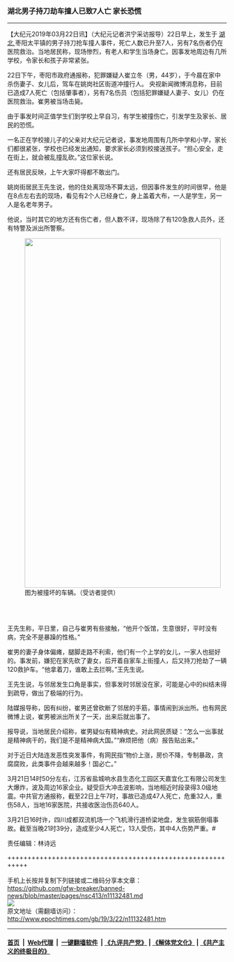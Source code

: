 ### 湖北男子持刀劫车撞人已致7人亡 家长恐慌
------------------------

<p>
 【大纪元2019年03月22日讯】（大纪元记者洪宁采访报导）22日早上，发生于
 <a href="http://www.epochtimes.com/gb/tag/%E6%B9%96%E5%8C%97.html">
  湖北
 </a>
 枣阳太平镇的男子持刀抢车撞人事件，死亡人数已升至7人，另有7名伤者仍在医院救治。当地居民称，现场惨烈，有老人和学生当场身亡。因事发地周边有几所学校，令家长和孩子非常紧张。
</p>
<p>
 22日下午，枣阳市政府通报称，犯罪嫌疑人崔立冬（男，44岁），于今晨在家中杀伤妻子、女儿后，驾车在姚岗社区街道冲撞行人。 ​央视新闻微博消息称，目前已造成7人死亡（包括肇事者），另有7名伤员（包括犯罪嫌疑人妻子、女儿）仍在医院救治。崔男被当场击毙。
</p>
<p>
 由于事发时间正值学生们到学校上早自习，有学生被撞伤亡，引发学生及家长、居民的恐慌。
</p>
<p>
 一名正在学校接儿子的父亲对大纪元记者说，事发地周围有几所中学和小学，家长们都很紧张，学校也已经发出通知，要求家长必须到校接送孩子。“担心安全，走在街上，就会被乱撞乱砍。”这位家长说。
</p>
<p>
 还有居民反映，上午大家吓得都不敢出门。
</p>
<p>
 姚岗街居民王先生说，他的住处离现场不算太远，但因事件发生的时间很早，他是在8点左右去的现场，看见有2个人已经身亡，身上盖着大布，一人是学生，另一人是名老年男子。
</p>
<p>
 他说，当时其它的地方还有伤亡者，但人数不详，现场除了有120急救人员外，还有特警及派出所警察。
</p>
<figure class="wp-caption aligncenter" id="attachment_11132558" style="width: 450px">
 <a href="http://i.epochtimes.com/assets/uploads/2019/03/mmexport1553240031719.jpg">
  <img alt="" class="wp-image-11132558 size-medium" height="800" src="http://i.epochtimes.com/assets/uploads/2019/03/mmexport1553240031719-450x800.jpg" width="450"/>
 </a>
 <br/><figcaption class="wp-caption-text">
  图为被撞坏的车辆。（受访者提供）
 </figcaption><br/>
</figure><br/>
<p>
</p>
<p>
 王先生称，平日里，自己与崔男有些接触，“他开个饭馆，生意很好，平时没有病，完全不是暴躁的性格。”
</p>
<p>
 崔男的妻子身体偏瘫，腿脚走路不利索，他们有一个上学的女儿，一家人也挺好的。事发前，嫌犯在家先砍了妻女，后开着自家车上街撞人，后又持刀抢劫了一辆120救护车。“他拿着刀，谁敢上去拦啊。”王先生说。
</p>
<p>
 王先生说，与邻居发生口角是事实，但事发时邻居没在家，可能是心中的纠结未得到疏导，做出了极端的行为。
</p>
<p>
 陆媒报导称，因有纠纷，崔男还曾砍断了邻居的手筋，事情闹到派出所。也有网民微博上说，崔男被派出所关了一天，出来后就出事了。
</p>
<p>
 报导说，当地居民介绍称，崔男疑似有精神病史。对此网民质疑：“怎么一出事就是精神病干的，我们是不是精神病大国。”“麻烦把他（病）报告贴出来。”
</p>
<p>
 对于近日大陆连发恶性突发事件，有网民指“物价上涨，房价不降，专制暴政，贪腐腐败，此类事件会越来越多！国必亡。”
</p>
<p>
 3月21日14时50分左右，江苏省盐城响水县生态化工园区天嘉宜化工有限公司发生大爆炸，波及周边16家企业。疑受巨大冲击波影响，当地相近时段录得3.0级地震。中共官方通报称，截至22日上午7时，事故已造成47人死亡，危重32人，重伤58人，当地16家医院，共接收医治伤员640人。
</p>
<p>
 3月21日16时许，四川成都双流机场一个飞机滑行道桥梁地盘，发生钢筋倒塌事故。截至当晚21时39分，造成至少4人死亡，13人受伤，其中4人伤势严重。#
</p>
<p>
</p>
<p>
</p>
<p>
 责任编辑：林诗远
</p>

+++++++++++++++++++++++++++++++++++++++++++++++++++++++++++<br/><br/>
手机上长按并复制下列链接或二维码分享本文章：<br/>
https://github.com/gfw-breaker/banned-news/blob/master/pages/nsc413/n11132481.md <br/>
<a href='https://github.com/gfw-breaker/banned-news/blob/master/pages/nsc413/n11132481.md'><img src='https://github.com/gfw-breaker/banned-news/blob/master/pages/nsc413/n11132481.md.png'/></a> <br/>
原文地址（需翻墙访问）：http://www.epochtimes.com/gb/19/3/22/n11132481.htm


------------------------
#### [首页](https://github.com/gfw-breaker/banned-news/blob/master/README.md) &nbsp;|&nbsp; [Web代理](https://github.com/labour-camp/helloworld) &nbsp;|&nbsp; [一键翻墙软件](https://github.com/gfw-breaker/nogfw/blob/master/README.md) &nbsp;| [《九评共产党》](https://github.com/gfw-breaker/9ping.md/blob/master/README.md#九评之一评共产党是什么) | [《解体党文化》](https://github.com/gfw-breaker/jtdwh.md/blob/master/README.md) | [《共产主义的终极目的》](https://github.com/gfw-breaker/gczydzjmd.md/blob/master/README.md)

